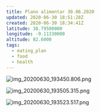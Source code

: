 ```yaml
---
title: Plano alimentar 30.06.2020
updated: 2020-06-30 18:51:28Z
created: 2020-06-30 18:34:41Z
latitude: 38.79500000
longitude: -9.11330000
altitude: 82.6000
tags:
  - eating_plan
  - food
  - health
---
```


![img_20200630_193450.806.png](img_20200630_193450.806.png)

![img_20200630_193505.315.png](img_20200630_193505.315.png)

![img_20200630_193523.517.png](img_20200630_193523.517.png)